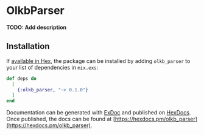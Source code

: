 # OlkbParser

**TODO: Add description**

## Installation

If [available in Hex](https://hex.pm/docs/publish), the package can be installed
by adding `olkb_parser` to your list of dependencies in `mix.exs`:

```elixir
def deps do
  [
    {:olkb_parser, "~> 0.1.0"}
  ]
end
```

Documentation can be generated with [ExDoc](https://github.com/elixir-lang/ex_doc)
and published on [HexDocs](https://hexdocs.pm). Once published, the docs can
be found at [https://hexdocs.pm/olkb_parser](https://hexdocs.pm/olkb_parser).

